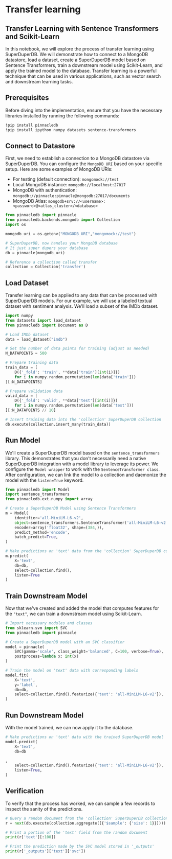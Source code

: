 # Transfer learning

## Transfer Learning with Sentence Transformers and Scikit-Learn

In this notebook, we will explore the process of transfer learning using SuperDuperDB. We will demonstrate how to connect to a MongoDB datastore, load a dataset, create a SuperDuperDB model based on Sentence Transformers, train a downstream model using Scikit-Learn, and apply the trained model to the database. Transfer learning is a powerful technique that can be used in various applications, such as vector search and downstream learning tasks.

## Prerequisites

Before diving into the implementation, ensure that you have the necessary libraries installed by running the following commands:

```bash
!pip install pinnacledb
!pip install ipython numpy datasets sentence-transformers
```

## Connect to Datastore

First, we need to establish a connection to a MongoDB datastore via SuperDuperDB. You can configure the `MongoDB_URI` based on your specific setup. 
Here are some examples of MongoDB URIs:

- For testing (default connection): `mongomock://test`
- Local MongoDB instance: `mongodb://localhost:27017`
- MongoDB with authentication: `mongodb://pinnacle:pinnacle@mongodb:27017/documents`
- MongoDB Atlas: `mongodb+srv://<username>:<password>@<atlas_cluster>/<database>`

```python
from pinnacledb import pinnacle
from pinnacledb.backends.mongodb import Collection
import os

mongodb_uri = os.getenv("MONGODB_URI","mongomock://test")

# SuperDuperDB, now handles your MongoDB database
# It just super dupers your database 
db = pinnacle(mongodb_uri)

# Reference a collection called transfer
collection = Collection('transfer')
```

## Load Dataset

Transfer learning can be applied to any data that can be processed with SuperDuperDB models.
For our example, we will use a labeled textual dataset with sentiment analysis.  We'll load a subset of the IMDb dataset.

```python
import numpy
from datasets import load_dataset
from pinnacledb import Document as D

# Load IMDb dataset
data = load_dataset("imdb")

# Set the number of data points for training (adjust as needed)
N_DATAPOINTS = 500

# Prepare training data
train_data = [
    D({'_fold': 'train', **data['train'][int(i)]}) 
    for i in numpy.random.permutation(len(data['train']))
][:N_DATAPOINTS]

# Prepare validation data
valid_data = [
    D({'_fold': 'valid', **data['test'][int(i)]}) 
    for i in numpy.random.permutation(len(data['test']))
][:N_DATAPOINTS // 10]

# Insert training data into the 'collection' SuperDuperDB collection
db.execute(collection.insert_many(train_data))
```

## Run Model

We'll create a SuperDuperDB model based on the `sentence_transformers` library. This demonstrates that you don't necessarily need a native SuperDuperDB integration with a model library to leverage its power. We configure the `Model wrapper` to work with the `SentenceTransformer class`. After configuration, we can link the model to a collection and daemonize the model with the `listen=True` keyword.

```python
from pinnacledb import Model
import sentence_transformers
from pinnacledb.ext.numpy import array

# Create a SuperDuperDB Model using Sentence Transformers
m = Model(
    identifier='all-MiniLM-L6-v2',
    object=sentence_transformers.SentenceTransformer('all-MiniLM-L6-v2'),
    encoder=array('float32', shape=(384,)),
    predict_method='encode',
    batch_predict=True,
)

# Make predictions on 'text' data from the 'collection' SuperDuperDB collection
m.predict(
    X='text',
    db=db,
    select=collection.find(),
    listen=True
)
```

## Train Downstream Model

Now that we've created and added the model that computes features for the `"text"`, we can train a downstream model using Scikit-Learn.

```python
# Import necessary modules and classes
from sklearn.svm import SVC
from pinnacledb import pinnacle

# Create a SuperDuperDB model with an SVC classifier
model = pinnacle(
    SVC(gamma='scale', class_weight='balanced', C=100, verbose=True),
    postprocess=lambda x: int(x)
)

# Train the model on 'text' data with corresponding labels
model.fit(
    X='text',
    y='label',
    db=db,
    select=collection.find().featurize({'text': 'all-MiniLM-L6-v2'}),
)
```

## Run Downstream Model

With the model trained, we can now apply it to the database.

```python
# Make predictions on 'text' data with the trained SuperDuperDB model
model.predict(
    X='text',
    db=db

,
    select=collection.find().featurize({'text': 'all-MiniLM-L6-v2'}),
    listen=True,
)
```

## Verification

To verify that the process has worked, we can sample a few records to inspect the sanity of the predictions.

```python
# Query a random document from the 'collection' SuperDuperDB collection
r = next(db.execute(collection.aggregate([{'$sample': {'size': 1}}])))

# Print a portion of the 'text' field from the random document
print(r['text'][:100])

# Print the prediction made by the SVC model stored in '_outputs'
print(r['_outputs']['text']['svc'])
```
